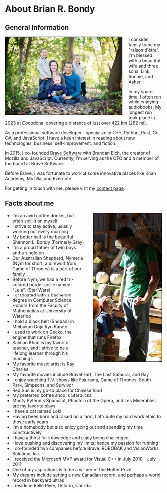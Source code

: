 # About Brian R. Bondy

## General Information

<img src="/static/img/family2.jpg" style="float:left; margin-right:20px; margin-bottom: 1em; border: 1px solid black" height="250" width="375">

I consider family to be my "raison d'être". I'm blessed with a beautiful wife and three sons: Link, Ronnie, and Asher.

In my spare time, I often run while enjoying audiobooks. My longest run took place in 2023 at Cocodona, covering a distance of just over 422 km (262 mi).

As a professional software developer, I specialize in C++, Python, Rust, Go, C#, and JavaScript. I have a keen interest in reading about new technologies, business, self-improvement, and fiction.

In 2015, I co-founded [Brave Software](https://www.brave.com) with Brendan Eich, the creator of Mozilla and JavaScript. Currently, I'm serving as the CTO and a member of the board at Brave Software.

Before Brave, I was fortunate to work at some innovative places like Khan Academy, Mozilla, and Evernote.

For getting in touch with me, please visit my [contact page](/contact).


## Facts about me

<img src="/static/img/brian-ronnie.jpg" width="219" height="476" style="float:right; margin-left:30px; border: 1px solid black">

- I'm an avid coffee drinker, but often spill it on myself
- I strive to stay active, usually working out every morning
- My better half is the beautiful Shannon L. Bondy (Formerly Gray)
- I'm a proud father of twin boys and a singleton
- Our Australian Shepherd, Nymeria (Nym for short, a direwolf from Game of Thrones) is a part of our family
- Before Nym, we had a red tri-colored border collie named "Leia". (Star Wars)
- I graduated with a bachelors degree in Computer Science Honors from the Faculty of Mathematics at University of Waterloo
- I hold a black belt (Shodan) in Meibukan Goju Ryu Karate
- I used to work on Gecko, the engine that runs Firefox
- Salman Khan is my favorite teacher, and I strive to be a lifelong learner through his teachings
- My favorite music artist is Ray Charles
- My favorite movies include Braveheart, The Last Samurai, and Ray
- I enjoy watching T.V. shows like Futurama, Game of Thrones, South Park, Simpsons, and Survivor
- Red Sun is my go-to place for Chinese food
- My preferred coffee shop is Starbucks
- Monty Python's Spamalot, Phantom of the Opera, and Les Miserables are my favorite plays
- I have a cat named Loki
- Having been born and raised on a farm, I attribute my hard work ethic to those early years
- I'm a homebody but also enjoy going out and spending my time constructively
- I have a thirst for knowledge and enjoy being challenged
- I love pushing and discovering my limits, hence my passion for running
- I co-founded two companies before Brave: ROBOBAK and VisionWorks Solutions Inc.
- I received the Microsoft MVP award for Visual C++ in July 2010 - July 2011
- One of my aspirations is to be a winner of the Hutter Prize
- My dreams include setting a new Canadian record, and perhaps a world record in backyard ultras
- I reside in Belle River, Ontario, Canada.

